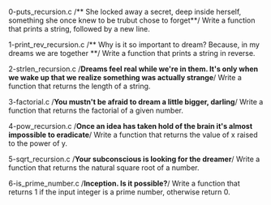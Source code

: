 0-puts_recursion.c
 /** She locked away a secret, deep inside herself, something she once knew to be trubut chose to forget**/
 Write a function that prints a string, followed by a new line.

1-print_rev_recursion.c
/** Why is it so important to dream? Because, in my dreams we are together **/
Write a function that prints a string in reverse.

2-strlen_recursion.c
/**Dreams feel real while we're in them. It's only when we wake up that we realize something was actually strange**/
Write a function that returns the length of a string.

3-factorial.c
/**You mustn't be afraid to dream a little bigger, darling**/
Write a function that returns the factorial of a given number.

4-pow_recursion.c
/**Once an idea has taken hold of the brain it's almost impossible to eradicate**/
Write a function that returns the value of x raised to the power of y.

5-sqrt_recursion.c
/**Your subconscious is looking for the dreamer**/
Write a function that returns the natural square root of a number.

6-is_prime_number.c
/**Inception. Is it possible?**/
Write a function that returns 1 if the input integer is a prime number, otherwise return 0.
